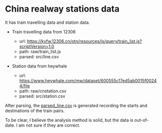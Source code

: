 # China realway stations data

It has train travelling data and station data.

- Train travelling data from 12306

  - url: https://kyfw.12306.cn/otn/resources/js/query/train_list.js?scriptVersion=1.0
  - path: raw/train_list.js
  - parsed: src/line.csv

- Station data from heywhale
  - url: https://www.heywhale.com/mw/dataset/600555c17ed5ab0015f00244/file
  - path: raw/cnstation.csv
  - parsed: src/station.csv

After parsing, the [parsed_line.csv](src/parsed_line.csv) is generated recording the starts and destinations of the train pairs.

To be clear, I believe the analysis method is solid, but the data is out-of-date. I am not sure if they are correct.
